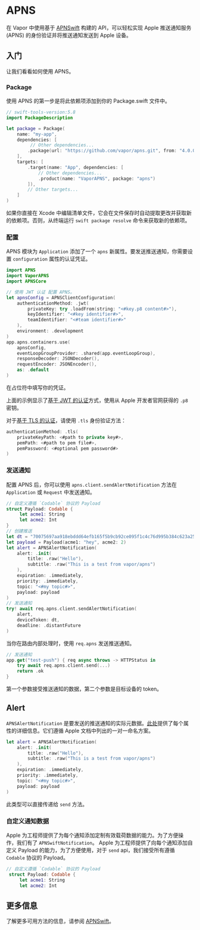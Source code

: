 # APNS

在 Vapor 中使用基于 [APNSwift](https://github.com/swift-server-community/APNSwift) 构建的 API，可以轻松实现 Apple 推送通知服务(APNS) 的身份验证并将推送通知发送到 Apple 设备。

## 入门

让我们看看如何使用 APNS。

### Package

使用 APNS 的第一步是将此依赖项添加到你的 Package.swift 文件中。

```swift
// swift-tools-version:5.8
import PackageDescription

let package = Package(
    name: "my-app",
    dependencies: [
         // Other dependencies...
        .package(url: "https://github.com/vapor/apns.git", from: "4.0.0"),
    ],
    targets: [
        .target(name: "App", dependencies: [
            // Other dependencies...
            .product(name: "VaporAPNS", package: "apns")
        ]),
        // Other targets...
    ]
)
```

如果你直接在 Xcode 中编辑清单文件，它会在文件保存时自动提取更改并获取新的依赖项。否则，从终端运行 `swift package resolve` 命令来获取新的依赖项。

### 配置

APNS 模块为 `Application` 添加了一个 `apns` 新属性。要发送推送通知，你需要设置 `configuration` 属性的认证凭证。

```swift
import APNS
import VaporAPNS
import APNSCore

// 使用 JWT 认证 配置 APNS。
let apnsConfig = APNSClientConfiguration(
    authenticationMethod: .jwt(
        privateKey: try .loadFrom(string: "<#key.p8 content#>"),
        keyIdentifier: "<#key identifier#>",
        teamIdentifier: "<#team identifier#>"
    ),
    environment: .development
)
app.apns.containers.use(
    apnsConfig,
    eventLoopGroupProvider: .shared(app.eventLoopGroup),
    responseDecoder: JSONDecoder(),
    requestEncoder: JSONEncoder(),
    as: .default
)
```

在占位符中填写你的凭证。

上面的示例显示了[基于 JWT 的认证](https://developer.apple.com/documentation/usernotifications/setting_up_a_remote_notification_server/establishing_a_token-based_connection_to_apns)方式，使用从 Apple 开发者官网获得的 `.p8` 密钥。

对于[基于 TLS 的认证](https://developer.apple.com/documentation/usernotifications/setting_up_a_remote_notification_server/establishing_a_certificate-based_connection_to_apns)，请使用 `.tls` 身份验证方法：

```swift
authenticationMethod: .tls(
    privateKeyPath: <#path to private key#>,
    pemPath: <#path to pem file#>,
    pemPassword: <#optional pem password#>
)
```

### 发送通知

配置 APNS 后，你可以使用 `apns.client.sendAlertNotification` 方法在 `Application` 或 `Request` 中发送通知。

```swift
// 自定义遵循 `Codable` 协议的 Payload
struct Payload: Codable {
     let acme1: String
     let acme2: Int
}
// 创建推送
let dt = "70075697aa918ebddd64efb165f5b9cb92ce095f1c4c76d995b384c623a258bb"
let payload = Payload(acme1: "hey", acme2: 2)
let alert = APNSAlertNotification(
    alert: .init(
        title: .raw("Hello"),
        subtitle: .raw("This is a test from vapor/apns")
    ),
    expiration: .immediately,
    priority: .immediately,
    topic: "<#my topic#>",
    payload: payload
)
// 发送通知
try! await req.apns.client.sendAlertNotification(
    alert, 
    deviceToken: dt, 
    deadline: .distantFuture
)
```

当你在路由内部处理时，使用 `req.apns` 发送推送通知。

```swift
// 发送通知
app.get("test-push") { req async throws -> HTTPStatus in
    try await req.apns.client.send(...) 
    return .ok
}
```

第一个参数接受推送通知的数据，第二个参数是目标设备的 token。

## Alert

`APNSAlertNotification` 是要发送的推送通知的实际元数据。[此处](https://developer.apple.com/library/archive/documentation/NetworkingInternet/Conceptual/RemoteNotificationsPG/PayloadKeyReference.html)提供了每个属性的详细信息。它们遵循 Apple 文档中列出的一对一命名方案。

```swift
let alert = APNSAlertNotification(
    alert: .init(
        title: .raw("Hello"),
        subtitle: .raw("This is a test from vapor/apns")
    ),
    expiration: .immediately,
    priority: .immediately,
    topic: "<#my topic#>",
    payload: payload
)
```

此类型可以直接传递给 `send` 方法。

### 自定义通知数据

Apple 为工程师提供了为每个通知添加定制有效载荷数据的能力。为了方便操作，我们有了 `APNSwiftNotification`。
Apple 为工程师提供了向每个通知添加自定义 Payload 的能力，为了方便使用，对于 `send` api，我们接受所有遵循 `Codable` 协议的 Payload。

```swift
// 自定义遵循 `Codable` 协议的 Payload
 struct Payload: Codable {
     let acme1: String
     let acme2: Int
```

## 更多信息

了解更多可用方法的信息，请参阅 [APNSwift](https://github.com/swift-server-community/APNSwift)。
